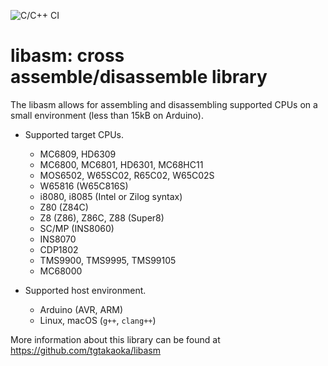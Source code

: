![C/C++ CI](https://github.com/tgtakaoka/libasm/workflows/C/C++%20CI/badge.svg)

# libasm: cross assemble/disassemble library

The libasm allows for assembling and disassembling supported CPUs on a
small environment (less than 15kB on Arduino).

* Supported target CPUs.
  - MC6809, HD6309
  - MC6800, MC6801, HD6301, MC68HC11
  - MOS6502, W65SC02, R65C02, W65C02S
  - W65816 (W65C816S)
  - i8080, i8085 (Intel or Zilog syntax)
  - Z80 (Z84C)
  - Z8 (Z86), Z86C, Z88 (Super8)
  - SC/MP (INS8060)
  - INS8070
  - CDP1802
  - TMS9900, TMS9995, TMS99105
  - MC68000

* Supported host environment.
  - Arduino (AVR, ARM)
  - Linux, macOS (`g++`, `clang++`)

More information about this library can be found at
https://github.com/tgtakaoka/libasm
